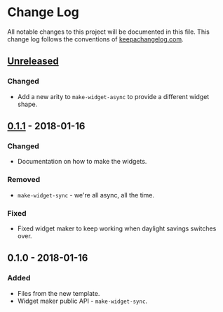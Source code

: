 # Change Log
All notable changes to this project will be documented in this file. This change log follows the conventions of [keepachangelog.com](http://keepachangelog.com/).

## [Unreleased]
### Changed
- Add a new arity to `make-widget-async` to provide a different widget shape.

## [0.1.1] - 2018-01-16
### Changed
- Documentation on how to make the widgets.

### Removed
- `make-widget-sync` - we're all async, all the time.

### Fixed
- Fixed widget maker to keep working when daylight savings switches over.

## 0.1.0 - 2018-01-16
### Added
- Files from the new template.
- Widget maker public API - `make-widget-sync`.

[Unreleased]: https://github.com/your-name/bingokata/compare/0.1.1...HEAD
[0.1.1]: https://github.com/your-name/bingokata/compare/0.1.0...0.1.1
